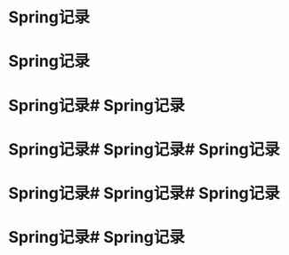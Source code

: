 # Spring记录
# Spring记录
# Spring记录# Spring记录
# Spring记录# Spring记录# Spring记录
# Spring记录# Spring记录# Spring记录
# Spring记录# Spring记录



